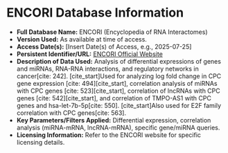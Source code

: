 # ENCORI Database Information

* **Full Database Name:** ENCORI (Encyclopedia of RNA Interactomes)
* **Version Used:** As available at time of access.
* **Access Date(s):** [Insert Date(s) of Access, e.g., 2025-07-25]
* **Persistent Identifier/URL:** [ENCORI Official Website](https://rnasysu.com/encori/) 
* **Description of Data Used:** Analysis of differential expressions of genes and miRNAs, RNA-RNA interactions, and regulatory networks in cancer[cite: 242]. [cite_start]Used for analyzing log fold change in CPC gene expression [cite: 494][cite_start], correlation analysis of miRNAs with CPC genes [cite: 523][cite_start], correlation of lncRNAs with CPC genes [cite: 542][cite_start], and correlation of TMPO-AS1 with CPC genes and hsa-let-7b-5p[cite: 550]. [cite_start]Also used for E2F family correlation with CPC genes[cite: 563].
* **Key Parameters/Filters Applied:** Differential expression, correlation analysis (miRNA-mRNA, lncRNA-mRNA), specific gene/miRNA queries.
* **Licensing Information:** Refer to the ENCORI website for specific licensing details.
